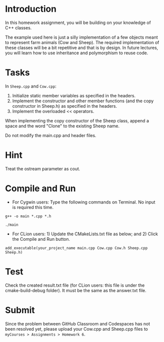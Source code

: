 # Introduction

In this homework assignment, you will be building on your knowledge of C++ classes. 

The example used here is just a silly implementation of a few objects meant to represent farm animals (Cow and Sheep). The required implementation of these classes will be a bit repetitive and that is by design. In future lectures, you will learn how to use inheritance and polymorphism to reuse code.

# Tasks

In `Sheep.cpp` and `Cow.cpp`:
  1. Initialize static member variables as specified in the headers.
  2. Implement the constructor and other member functions (and the copy constructor in Sheep.h) as specified in the headers.
  3. Implement the overloaded << operators.

When implementing the copy constructor of the Sheep class, append a space and the word "Clone" to the existing Sheep name.

Do not modify the main.cpp and header files.

# Hint

Treat the ostream parameter as cout.

# Compile and Run

* For Cygwin users: Type the following commands on Terminal. No input is required this time.

```
g++ -o main *.cpp *.h
```
```
./main
```

* For CLion users: 1) Update the CMakeLists.txt file as below; and 2) Click the Compile and Run button.

```
add_executable(your_project_name main.cpp Cow.cpp Cow.h Sheep.cpp Sheep.h)
```

# Test

Check the created result.txt file (for CLion users: this file is under the cmake-build-debug folder). It must be the same as the answer.txt file.

# Submit

Since the problem between GitHub Classroom and Codespaces has not been resolved yet, please upload your Cow.cpp and Sheep.cpp files to `myCourses > Assignments > Homework 6`.
